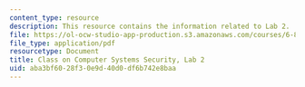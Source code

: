 ```yaml
---
content_type: resource
description: This resource contains the information related to Lab 2.
file: https://ol-ocw-studio-app-production.s3.amazonaws.com/courses/6-858-computer-systems-security-fall-2014/aba3bf6028f30e9d40d0df6b742e8baa_MIT6_858F14_lab2.pdf
file_type: application/pdf
resourcetype: Document
title: Class on Computer Systems Security, Lab 2
uid: aba3bf60-28f3-0e9d-40d0-df6b742e8baa
---
```

